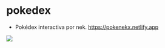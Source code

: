 # pokedex
- Pokédex interactiva por nek. https://pokenekx.netlify.app
<img src ="https://raw.githubusercontent.com/NeK88/pokedex/master/images/lugia.jpg">
